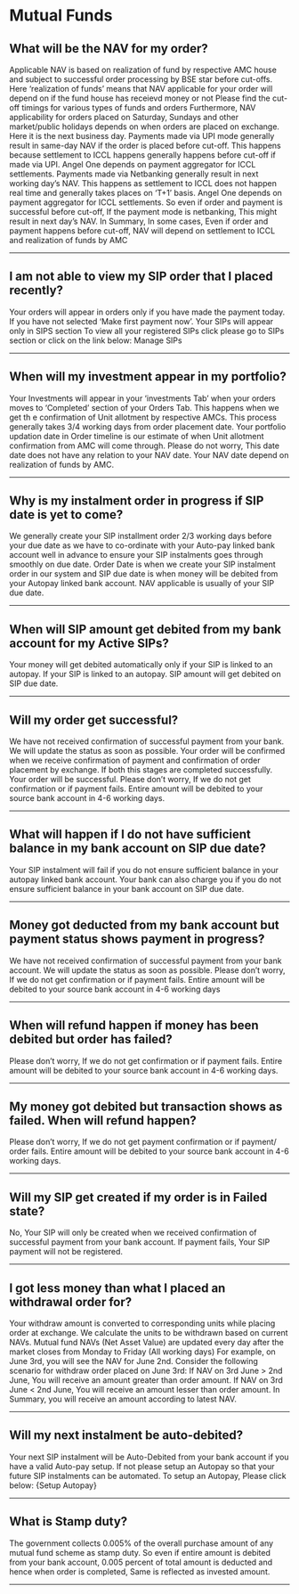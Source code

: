 # Mutual Funds

## What will be the NAV for my order?

Applicable NAV is based on realization of fund by respective AMC house and subject to successful order processing by BSE star before cut-offs. Here ‘realization of funds’ means that NAV applicable for your order will depend on if the fund house has receievd money or not
Please find the cut-off timings for various types of funds and orders
Furthermore,
NAV applicability for orders placed on Saturday, Sundays and other market/public holidays depends on when orders are placed on exchange. Here it is
the
next business day.
Payments made via UPI mode generally result in
same-day
NAV if the order is placed before cut-off.
This happens because settlement to ICCL happens generally happens before cut-off if made via UPI.
Angel One depends on payment aggregator for ICCL settlements.
Payments made via Netbanking generally result in next working day’s NAV. This happens as settlement to ICCL does not happen real time and generally takes places on ‘T+1’ basis. Angel One depends on payment aggregator for ICCL settlements. So even if order and payment is successful before cut-off, If the payment mode is netbanking, This might result in next day’s NAV.
In Summary, In some cases, Even if order and payment happens before cut-off, NAV will depend
on settlement to ICCL and realization of funds by AMC

---

## I am not able to view my SIP order that I placed recently?

Your orders will appear in orders only if you have made the payment today. If you have not selected ‘Make first payment now’. Your SIPs will appear only in SIPS section
To view all your registered SIPs click please go to SIPs section or click on the link below:
Manage SIPs

---

## When will my investment appear in my portfolio?

Your Investments will appear in your ‘investments Tab’ when your orders moves to ‘Completed’ section of your Orders Tab.
This happens
when we get th
e
confirmation of Unit allotment by respective AMCs. This process generally takes 3/4 working days from order placement date.
Your portfolio updation date in Order timeline is our estimate of when Unit allotment confirmation from AMC will come through.
Please do not worry, This date date does not have any relation to your NAV date. Your NAV date depend on realization of funds by AMC.

---

## Why is my instalment order in progress if SIP date is yet to come?

We generally create your SIP installment order 2/3 working days before your due date as we have to co-ordinate with your Auto-pay linked bank account well in advance to ensure your SIP instalments goes through smoothly on due date.
Order Date is when we create your SIP instalment order in our system and SIP due date is when money will be debited from your Autopay linked bank account.
NAV applicable is usually of your SIP due date.

---

## When will SIP amount get debited from my bank account for my Active SIPs?

Your money will get debited automatically only if your SIP is linked to an autopay.
If your SIP is linked to an autopay. SIP amount will get debited on SIP due date.

---

## Will my order get successful?

We have not received confirmation of successful payment from your bank. We will update the status as soon as possible.
Your order will be confirmed when we receive confirmation of payment and confirmation
of
order placement by exchange. If both this stages are completed successfully. Your order will be successful.
Please don’t worry, If we do not get confirmation or if payment fails. Entire amount will be debited to your source bank account in 4-6 working days.

---

## What will happen if I do not have sufficient balance in my bank account on SIP due date?

Your SIP instalment will fail if you do not ensure sufficient balance in your autopay linked bank account.
Your bank can also charge you if you do not ensure sufficient balance in your bank account on SIP due date.

---

## Money got deducted from my bank account but payment status shows payment in progress?

We have not received confirmation of successful payment from your bank account. We will update the status as soon as possible.
Please don’t worry, If we do not get confirmation or if payment fails. Entire amount will be debited to your source bank account in 4-6 working days

---

## When will refund happen if money has been debited but order has failed?

Please don’t worry, If we do not get confirmation or if payment fails. Entire amount will be debited to your source bank account in 4-6 working days.

---

## My money got debited but transaction shows as failed. When will refund happen?

Please don’t worry, If we do not get payment confirmation or if payment/ order fails. Entire amount will be debited to your source bank account in 4-6 working days.

---

## Will my SIP get created if my order is in Failed state?

No, Your SIP will only be created when we received confirmation of successful payment from your bank account.
If payment fails, Your SIP payment will not be registered.

---

## I got less money than what I placed an withdrawal order for?

Your withdraw amount is converted to corresponding units while placing order at exchange. We calculate the units to be withdrawn based on current NAVs.
Mutual fund NAVs (Net Asset Value) are updated every day after the market closes from Monday to Friday (All working days)
For example, on June 3rd, you will see the NAV for June 2nd.
Consider the following scenario for withdraw order placed on June 3rd:
If NAV on 3rd June > 2nd June, You will receive an amount greater than order amount.
If NAV on 3rd June < 2nd June, You will receive an amount lesser than order amount.
In Summary, you will receive an amount according to latest NAV.

---

## Will my next instalment be auto-debited?

Your next SIP instalment will be Auto-Debited from your bank account if you have a valid Auto-pay setup.
If not please setup an Autopay so that your future SIP instalments can be automated.
To setup an Autopay, Please click below:
{Setup Autopay}

---

## What is Stamp duty?

The government collects 0.005% of the overall purchase amount of any mutual fund scheme as stamp duty.
So even if entire amount is debited from your bank account, 0.005 percent of total amount is deducted and hence when order is completed, Same is reflected as invested amount.

---

